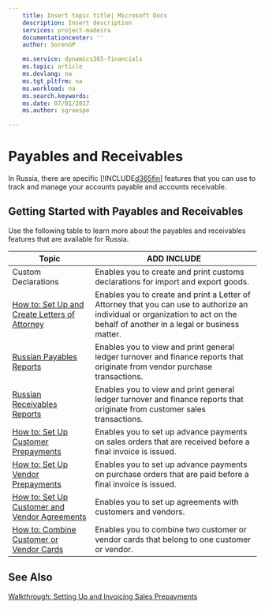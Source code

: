 ```yaml
---
    title: Insert topic title| Microsoft Docs
    description: Insert description
    services: project-madeira
    documentationcenter: ''
    author: SorenGP

    ms.service: dynamics365-financials
    ms.topic: article
    ms.devlang: na
    ms.tgt_pltfrm: na
    ms.workload: na
    ms.search.keywords:
    ms.date: 07/01/2017
    ms.author: sgroespe

---
```

# Payables and Receivables
In Russia, there are specific [!INCLUDE[d365fin](../../includes/d365fin_md.md)] features that you can use to track and manage your accounts payable and accounts receivable.  
  
## Getting Started with Payables and Receivables  
 Use the following table to learn more about the payables and receivables features that are available for Russia.  
  
|Topic|ADD INCLUDE<!--[!INCLUDE[bp_tabledescription](../../includes/bp_tabledescription_md.md)]-->|  
|-----------|---------------------------------------|  
|Custom Declarations|Enables you to create and print customs declarations for import and export goods.|  
|[How to: Set Up and Create Letters of Attorney](how-to-set-up-and-create-letters-of-attorney.md)|Enables you to create and print a Letter of Attorney that you can use to authorize an individual or organization to act on the behalf of another in a legal or business matter.|  
|[Russian Payables Reports](russian-payables-reports.md)|Enables you to view and print general ledger turnover and finance reports that originate from vendor purchase transactions.|  
|[Russian Receivables Reports](russian-receivables-reports.md)|Enables you to view and print general ledger turnover and finance reports that originate from customer sales transactions.|  
|[How to: Set Up Customer Prepayments](how-to-set-up-customer-prepayments.md)|Enables you to set up advance payments on sales orders that are received before a final invoice is issued.|  
|[How to: Set Up Vendor Prepayments](how-to-set-up-vendor-prepayments.md)|Enables you to set up advance payments on purchase orders that are paid before a final invoice is issued.|  
|[How to: Set Up Customer and Vendor Agreements](how-to-set-up-customer-and-vendor-agreements.md)|Enables you to set up agreements with customers and vendors.|  
|[How to: Combine Customer or Vendor Cards](how-to-combine-customer-or-vendor-cards.md)|Enables you to combine two customer or vendor cards that belong to one customer or vendor.|  
  
## See Also  
 [Walkthrough: Setting Up and Invoicing Sales Prepayments](walkthrough-setting-up-and-invoicing-sales-prepayments.md)